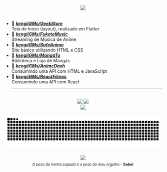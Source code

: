 
   <br/>
   <br/>
   
   <div align="center">
      <img src="https://user-images.githubusercontent.com/80048095/222839086-64094735-866b-498a-a782-db3c137941b1.png" width="750" />
   </div>

   </br> 
  
   * 📗 [***kengiiGMs/GeekStore***](https://github.com/kengiiGMs/GeekStore.git) <br/>
    Tela de Inicio (layout), realizado em Flutter
   * 📗 [***kengiiGMs/FukotoMusic***](https://github.com/kengiiGMs/FukotoMusic) <br/>
    Streaming de Música de Anime
   * 📗 [***kengiiGMs/SafeAnime***](https://github.com/kengiiGMs/SafeAnime) <br/>
    Site básico utilizando HTML e CSS
   * 📗 [***kengiiGMs/MangaTo***](https://github.com/kengiiGMs/MangaTo) <br/>
    Biblioteca e Loja de Mangás
   * 📗 [***kengiiGMs/AnimeDash***](https://github.com/kengiiGMs/animeDash) <br/>
    Consumindo uma API com HTML e JavaScript
   * 📗 [***kengiiGMs/ReactFilmes***](https://github.com/kengiiGMs/ReactFilmes) <br/>
    Consumindo uma API com React
      <hr>
   </br>


   <div align="center"> 
      <img height="170px" src="https://github-readme-stats-sigma-five.vercel.app/api?username=KengiiGMs&show_icons=true&theme=algolia">
      <img height="170px" src="https://github-readme-stats-sigma-five.vercel.app/api/top-langs/?username=KengiiGMs&layout=compact&theme=algolia">  
   </div>

   <div align="center" > 
       <img height="40px" src="https://skillicons.dev/icons?i=html,css,bootstrap,react,js,jquery,php,mysql,java,cs,flutter" />

   ![Snake animation](https://github.com/KengiiGMs/KengiiGMs/blob/output/github-contribution-grid-snake.svg)

   </div>

</div>


<p align="center">
   <img src="https://user-images.githubusercontent.com/80048095/222841582-6b7be642-0a5a-44ce-82f8-e288da8f4c81.gif" align="center"><br/>
   <sub> <i>O peso da minha espada é o peso do meu orgulho</i> - <b>Saber</b></sub>
</p>

## 




 
